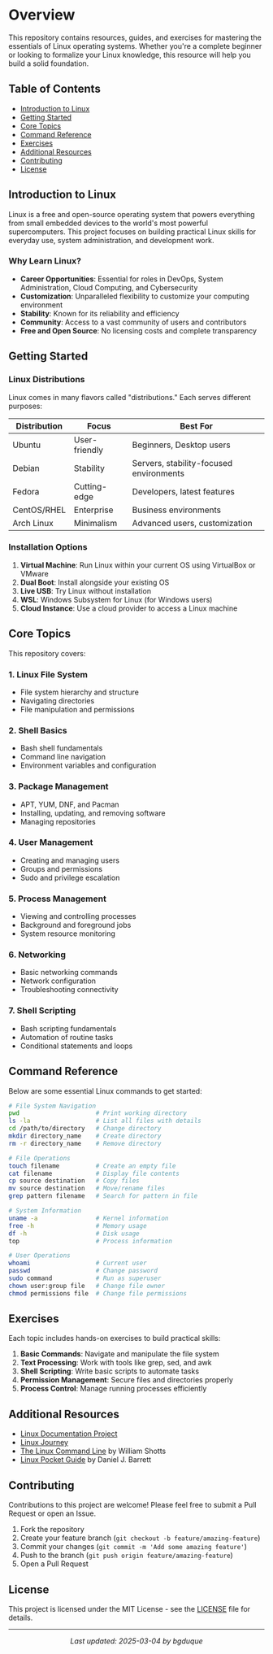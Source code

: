 # Overview

This repository contains resources, guides, and exercises for mastering the essentials of Linux operating systems. Whether you're a complete beginner or looking to formalize your Linux knowledge, this resource will help you build a solid foundation.

## Table of Contents

- [Introduction to Linux](#introduction-to-linux)
- [Getting Started](#getting-started)
- [Core Topics](#core-topics)
- [Command Reference](#command-reference)
- [Exercises](#exercises)
- [Additional Resources](#additional-resources)
- [Contributing](#contributing)
- [License](#license)

## Introduction to Linux

Linux is a free and open-source operating system that powers everything from small embedded devices to the world's most powerful supercomputers. This project focuses on building practical Linux skills for everyday use, system administration, and development work.

### Why Learn Linux?

- **Career Opportunities**: Essential for roles in DevOps, System Administration, Cloud Computing, and Cybersecurity
- **Customization**: Unparalleled flexibility to customize your computing environment
- **Stability**: Known for its reliability and efficiency
- **Community**: Access to a vast community of users and contributors
- **Free and Open Source**: No licensing costs and complete transparency

## Getting Started

### Linux Distributions

Linux comes in many flavors called "distributions." Each serves different purposes:

| Distribution | Focus | Best For |
|--------------|-------|----------|
| Ubuntu       | User-friendly | Beginners, Desktop users |
| Debian       | Stability     | Servers, stability-focused environments |
| Fedora       | Cutting-edge  | Developers, latest features |
| CentOS/RHEL  | Enterprise    | Business environments |
| Arch Linux   | Minimalism    | Advanced users, customization |

### Installation Options

1. **Virtual Machine**: Run Linux within your current OS using VirtualBox or VMware
2. **Dual Boot**: Install alongside your existing OS
3. **Live USB**: Try Linux without installation
4. **WSL**: Windows Subsystem for Linux (for Windows users)
5. **Cloud Instance**: Use a cloud provider to access a Linux machine

## Core Topics

This repository covers:

### 1. Linux File System

- File system hierarchy and structure
- Navigating directories
- File manipulation and permissions

### 2. Shell Basics

- Bash shell fundamentals
- Command line navigation
- Environment variables and configuration

### 3. Package Management

- APT, YUM, DNF, and Pacman
- Installing, updating, and removing software
- Managing repositories

### 4. User Management

- Creating and managing users
- Groups and permissions
- Sudo and privilege escalation

### 5. Process Management

- Viewing and controlling processes
- Background and foreground jobs
- System resource monitoring

### 6. Networking

- Basic networking commands
- Network configuration
- Troubleshooting connectivity

### 7. Shell Scripting

- Bash scripting fundamentals
- Automation of routine tasks
- Conditional statements and loops

## Command Reference

Below are some essential Linux commands to get started:

```bash
# File System Navigation
pwd                     # Print working directory
ls -la                  # List all files with details
cd /path/to/directory   # Change directory
mkdir directory_name    # Create directory
rm -r directory_name    # Remove directory

# File Operations
touch filename          # Create an empty file
cat filename            # Display file contents
cp source destination   # Copy files
mv source destination   # Move/rename files
grep pattern filename   # Search for pattern in file

# System Information
uname -a                # Kernel information
free -h                 # Memory usage
df -h                   # Disk usage
top                     # Process information

# User Operations
whoami                  # Current user
passwd                  # Change password
sudo command            # Run as superuser
chown user:group file   # Change file owner
chmod permissions file  # Change file permissions
```

## Exercises

Each topic includes hands-on exercises to build practical skills:

1. **Basic Commands**: Navigate and manipulate the file system
2. **Text Processing**: Work with tools like grep, sed, and awk
3. **Shell Scripting**: Write basic scripts to automate tasks
4. **Permission Management**: Secure files and directories properly
5. **Process Control**: Manage running processes efficiently

## Additional Resources

- [Linux Documentation Project](https://tldp.org/)
- [Linux Journey](https://linuxjourney.com/)
- [The Linux Command Line](http://linuxcommand.org/tlcl.php) by William Shotts
- [Linux Pocket Guide](https://www.oreilly.com/library/view/linux-pocket-guide/9781449332969/) by Daniel J. Barrett

## Contributing

Contributions to this project are welcome! Please feel free to submit a Pull Request or open an Issue.

1. Fork the repository
2. Create your feature branch (`git checkout -b feature/amazing-feature`)
3. Commit your changes (`git commit -m 'Add some amazing feature'`)
4. Push to the branch (`git push origin feature/amazing-feature`)
5. Open a Pull Request

## License

This project is licensed under the MIT License - see the [LICENSE](LICENSE) file for details.

---

<div align="center" style="font-style: italic;">Last updated: 2025-03-04 by bgduque</div>
